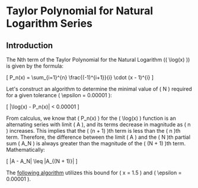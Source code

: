 # Taylor Polynomial for Natural Logarithm Series

## Introduction

The Nth term of the Taylor Polynomial for the Natural Logarithm (\( \log(x) \)) is given by the formula:

\[ P_n(x) = \sum_{i=1}^{n} \frac{(-1)^{i+1}}{i} \cdot (x - 1)^{i} \]

Let's construct an algorithm to determine the minimal value of \( N \) required for a given tolerance \( \epsilon = 0.00001 \):

\[ |\log(x) - P_n(x)| < 0.00001 \]

From calculus, we know that \( P_n(x) \) for the \( \log(x) \) function is an alternating series with limit \( A \), and its terms decrease in magnitude as \( n \) increases. This implies that the \( (n + 1) \)th term is less than the \( n \)th term. Therefore, the difference between the limit \( A \) and the \( N \)th partial sum \( A_N \) is always greater than the magnitude of the \( (N + 1) \)th term. Mathematically:

\[ |A - A_N| \leq |A_{(N + 1)}| \]

The [following algorithm](https://github.com/JonasMelo21/Numerical-Analysis-Studies/blob/9d0573f8ad11bc3f8acdcc9c9d080cad58536b4a/chapter1/TaylorPolynomials-NaturalLogarithm/naturalLogTaylorSeries.c) utilizes this bound for \( x = 1.5 \) and \( \epsilon = 0.00001 \).
